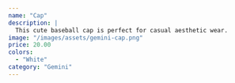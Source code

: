```yaml
---
name: "Cap"
description: |
  This cute baseball cap is perfect for casual aesthetic wear.
image: "/images/assets/gemini-cap.png"
price: 20.00
colors:
  - "White"
category: "Gemini"
---
```

